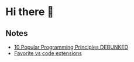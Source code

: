 # Hi there 👋

## Notes

- [10 Popular Programming Principles DEBUNKED](notes/10-Popular-Programming-Principles-DEBUNKED.md)
- [Favorite vs code extensions](notes/favorite-vs-code-extensions.md)
